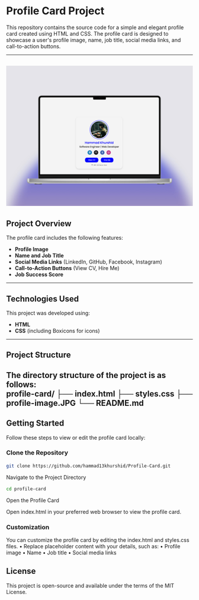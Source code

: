 # Profile Card Project  

This repository contains the source code for a simple and elegant profile card created using HTML and CSS. The profile card is designed to showcase a user's profile image, name, job title, social media links, and call-to-action buttons.

---
![Profile-Card UI Mockup](./profile-card%20Mockup.png)
---

## Project Overview  

The profile card includes the following features:  
- **Profile Image**  
- **Name and Job Title**  
- **Social Media Links** (LinkedIn, GitHub, Facebook, Instagram)  
- **Call-to-Action Buttons** (View CV, Hire Me)  
- **Job Success Score**

---

## Technologies Used  

This project was developed using:  
- **HTML**  
- **CSS** (including Boxicons for icons)  

---

## Project Structure  

The directory structure of the project is as follows:  
profile-card/
├── index.html
├── styles.css
├── profile-image.JPG
└── README.md
---

## Getting Started  

Follow these steps to view or edit the profile card locally:  

### Clone the Repository  
```bash
git clone https://github.com/hammad13khurshid/Profile-Card.git
```
Navigate to the Project Directory
```bash
cd profile-card
```
Open the Profile Card

Open index.html in your preferred web browser to view the profile card.

### Customization

You can customize the profile card by editing the index.html and styles.css files.
	•	Replace placeholder content with your details, such as:
	•	Profile image
	•	Name
	•	Job title
	•	Social media links

## License

This project is open-source and available under the terms of the MIT License.
